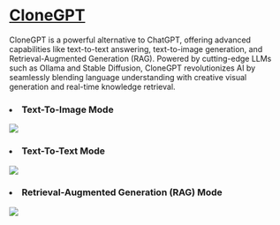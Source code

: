 <h1><u>CloneGPT</u></h1>
CloneGPT is a powerful alternative to ChatGPT, offering advanced capabilities like text-to-text answering, text-to-image generation, and Retrieval-Augmented Generation (RAG). Powered by cutting-edge LLMs such as Ollama and Stable Diffusion, CloneGPT revolutionizes AI by seamlessly blending language understanding with creative visual generation and real-time knowledge retrieval.

<h3><li>Text-To-Image Mode</li></h3>
<img src="https://github.com/user-attachments/assets/1fc90b4b-5ed5-4d43-b2e7-f9a9125ace03">

<h3><li>Text-To-Text Mode</li></h3>
<img src="https://github.com/user-attachments/assets/e1d13dfe-da34-4a13-9566-3a24dca4ee6d">

<h3><li>Retrieval-Augmented Generation (RAG) Mode</li></h3>
<img src="https://github.com/user-attachments/assets/b5532497-077c-4f4f-a301-136f2663ff49">
